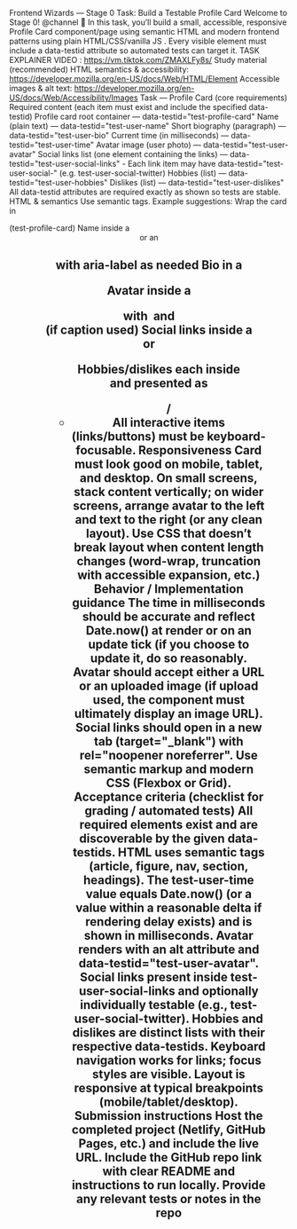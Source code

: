 Frontend Wizards — Stage 0 Task: Build a Testable Profile Card
Welcome to Stage 0!  @channel :tada:
 In this task, you’ll build a small, accessible, responsive Profile Card component/page using semantic HTML and modern frontend patterns using plain HTML/CSS/vanilla JS . Every visible element must include a data-testid attribute so automated tests can target it.
TASK EXPLAINER VIDEO : https://vm.tiktok.com/ZMAXLFy8s/
Study material (recommended)
HTML semantics & accessibility: https://developer.mozilla.org/en-US/docs/Web/HTML/Element
Accessible images & alt text: https://developer.mozilla.org/en-US/docs/Web/Accessibility/Images
Task — Profile Card (core requirements)
Required content (each item must exist and include the specified data-testid)
Profile card root container — data-testid="test-profile-card"
Name (plain text) — data-testid="test-user-name"
Short biography (paragraph) — data-testid="test-user-bio"
Current time (in milliseconds) — data-testid="test-user-time"
Avatar image (user photo) — data-testid="test-user-avatar"
Social links list (one element containing the links) — data-testid="test-user-social-links"
                - Each link item may have data-testid="test-user-social-<network>" (e.g. test-user-social-twitter)
Hobbies (list) — data-testid="test-user-hobbies"
Dislikes (list) — data-testid="test-user-dislikes"
All data-testid attributes are required exactly as shown so tests are stable.
HTML & semantics
Use semantic tags. Example suggestions:
Wrap the card in <article> (test-profile-card)
Name inside a <header> or an <h2> with aria-label as needed
Bio in a <p>
Avatar inside a <figure> with <img> and <figcaption> (if caption used)
Social links inside a <nav> or <ul>
Hobbies/dislikes each inside <section> and presented as <ul>/<li>
All interactive items (links/buttons) must be keyboard-focusable.
Responsiveness
Card must look good on mobile, tablet, and desktop.
On small screens, stack content vertically; on wider screens, arrange avatar to the left and text to the right (or any clean layout).
Use CSS that doesn’t break layout when content length changes (word-wrap, truncation with accessible expansion, etc.)
Behavior / Implementation guidance
The time in milliseconds should be accurate and reflect Date.now() at render or on an update tick (if you choose to update it, do so reasonably.
Avatar should accept either a URL or an uploaded image (if upload used, the component must ultimately display an image URL).
Social links should open in a new tab (target="_blank") with rel="noopener noreferrer".
Use semantic markup and modern CSS (Flexbox or Grid).
Acceptance criteria (checklist for grading / automated tests)
All required elements exist and are discoverable by the given data-testids.
HTML uses semantic tags (article, figure, nav, section, headings).
The test-user-time value equals Date.now() (or a value within a reasonable delta if rendering delay exists) and is shown in milliseconds.
Avatar renders with an alt attribute and data-testid="test-user-avatar".
Social links present inside test-user-social-links and optionally individually testable (e.g., test-user-social-twitter).
Hobbies and dislikes are distinct lists with their respective data-testids.
Keyboard navigation works for links; focus styles are visible.
Layout is responsive at typical breakpoints (mobile/tablet/desktop).
Submission instructions
Host the completed project (Netlify, GitHub Pages, etc.) and include the live URL.
Include the GitHub repo link with clear README and instructions to run locally.
Provide any relevant tests or notes in the repo
